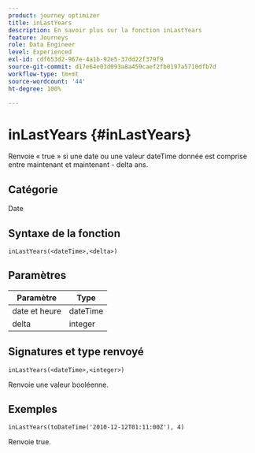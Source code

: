 ```yaml
---
product: journey optimizer
title: inLastYears
description: En savoir plus sur la fonction inLastYears
feature: Journeys
role: Data Engineer
level: Experienced
exl-id: cdf653d2-967e-4a1b-92e5-37dd22f379f9
source-git-commit: d17e64e03d093a8a459caef2fb0197a5710dfb7d
workflow-type: tm+mt
source-wordcount: '44'
ht-degree: 100%

---
```


# inLastYears {#inLastYears}

Renvoie « true » si une date ou une valeur dateTime donnée est comprise entre maintenant et maintenant - delta ans.

## Catégorie

Date

## Syntaxe de la fonction

`inLastYears(<dateTime>,<delta>)`

## Paramètres

| Paramètre | Type |
|-----------|------------------|
| date et heure | dateTime |
| delta | integer |

## Signatures et type renvoyé

`inLastYears(<dateTime>,<integer>)`

Renvoie une valeur booléenne.

## Exemples

`inLastYears(toDateTime('2010-12-12T01:11:00Z'), 4)`

Renvoie true.
